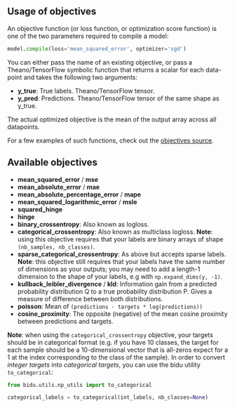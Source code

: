 
## Usage of objectives

An objective function (or loss function, or optimization score function) is one of the two parameters required to compile a model:

```python
model.compile(loss='mean_squared_error', optimizer='sgd')
```

You can either pass the name of an existing objective, or pass a Theano/TensorFlow symbolic function that returns a scalar for each data-point and takes the following two arguments:

- __y_true__: True labels. Theano/TensorFlow tensor.
- __y_pred__: Predictions. Theano/TensorFlow tensor of the same shape as y_true.

The actual optimized objective is the mean of the output array across all datapoints.

For a few examples of such functions, check out the [objectives source](https://github.com/fchollet/bidu/blob/master/bidu/objectives.py).

## Available objectives

- __mean_squared_error__ / __mse__
- __mean_absolute_error__ / __mae__
- __mean_absolute_percentage_error__ / __mape__
- __mean_squared_logarithmic_error__ / __msle__
- __squared_hinge__
- __hinge__
- __binary_crossentropy__: Also known as logloss. 
- __categorical_crossentropy__: Also known as multiclass logloss. __Note__: using this objective requires that your labels are binary arrays of shape `(nb_samples, nb_classes)`.
- __sparse_categorical_crossentropy__: As above but accepts sparse labels. __Note__: this objective still requires that your labels have the same number of dimensions as your outputs; you may need to add a length-1 dimension to the shape of your labels, e.g with `np.expand_dims(y, -1)`.
- __kullback_leibler_divergence__ / __kld__: Information gain from a predicted probability distribution Q to a true probability distribution P. Gives a measure of difference between both distributions.
- __poisson__: Mean of `(predictions - targets * log(predictions))`
- __cosine_proximity__: The opposite (negative) of the mean cosine proximity between predictions and targets.

**Note**: when using the `categorical_crossentropy` objective, your targets should be in categorical format (e.g. if you have 10 classes, the target for each sample should be a 10-dimensional vector that is all-zeros expect for a 1 at the index corresponding to the class of the sample). In order to convert *integer targets* into *categorical targets*, you can use the bidu utility `to_categorical`:

```python
from bidu.utils.np_utils import to_categorical

categorical_labels = to_categorical(int_labels, nb_classes=None)
```
